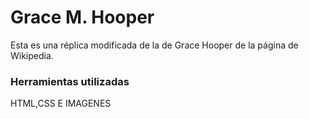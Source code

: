 # Grace M. Hooper
Esta es una réplica modificada de la de Grace Hooper de la página de Wikipedia.

### Herramientas utilizadas
HTML,CSS E IMAGENES

